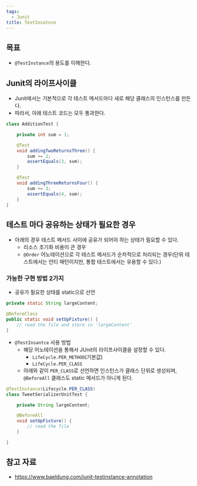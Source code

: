 ```yaml
---
tags:
  - Junit
title: TestInsatnce
---
```



## 목표

- `@TestInstance`의 용도를 이해한다.

## Junit의 라이프사이클

- Junit에서는 기본적으로 각 테스트 메서드마다 새로 해당 클래스의 인스턴스를 만든다.
- 따라서, 아래 테스트 코드는 모두 통과한다.

```java
class AdditionTest {

    private int sum = 1;

    @Test
    void addingTwoReturnsThree() {
        sum += 2;
        assertEquals(3, sum);
    }

    @Test
    void addingThreeReturnsFour() {
        sum += 3;
        assertEquals(4, sum);
    }
}
```

## 테스트 마다 공유하는 상태가 필요한 경우

- 아래의 경우 테스트 메서드 사이에 공유가 되어야 하는 상태가 필요할 수 있다.
	- 리소스 초기화 비용이 큰 경우
	- `@Order` 어노테이션으로 각 테스트 메서드가 순차적으로 처리되는 경우(단위 테스트에서는 안티 패턴이지만, 통합 테스트에서는 유용할 수 있다.)

### 가능한 구현 방법 2가지

- 공유가 필요한 상태를 static으로 선언

```java
private static String largeContent;

@BeforeClass
public static void setUpFixture() {
    // read the file and store in 'largeContent'
}
```

- `@TestInsantce` 사용 방법
	- 해당 어노테이션을 통해서 JUnit의 라이프사이클을 설정할 수 있다.
		- `LifeCycle.PER_METHOD`(기본값)
		- `LifeCycle.PER_CLASS`
	- 아래와 같이 `PER_CLASS`로 선언하면 인스턴스가 클래스 단위로 생성되며, `@BeforeAll` 클래스도 static 메서드가 아니게 된다.

```java
@TestInstance(Lifecycle.PER_CLASS)
class TweetSerializerUnitTest {

    private String largeContent;

    @BeforeAll
    void setUpFixture() {
        // read the file
    }

}
```

## 참고 자료

- https://www.baeldung.com/junit-testinstance-annotation
